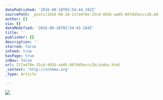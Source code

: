 ```yaml
---
datePublished: '2016-08-18T03:54:44.192Z'
sourcePath: _posts/2016-08-18-217a470e-25cd-492b-aa05-687dd5eccc2b.md
author: []
via: {}
dateModified: '2016-08-18T03:54:43.184Z'
title: ''
publisher: {}
description: ''
starred: false
inFeed: true
hasPage: true
inNav: false
url: 217a470e-25cd-492b-aa05-687dd5eccc2b/index.html
_context: 'http://schema.org'
_type: Article

---
```

![](https://the-grid-user-content.s3-us-west-2.amazonaws.com/d4c6ad5c-26b1-43eb-8081-098b857b13f4.jpg)